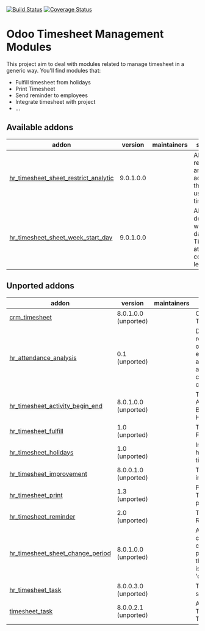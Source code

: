 [![Build Status](https://travis-ci.org/OCA/hr-timesheet.svg?branch=9.0)](https://travis-ci.org/OCA/hr-timesheet)
[![Coverage Status](https://coveralls.io/repos/OCA/hr-timesheet/badge.png?branch=9.0)](https://coveralls.io/r/OCA/hr-timesheet?branch=9.0)

Odoo Timesheet Management Modules
=================================

This project aim to deal with modules related to manage timesheet in a generic 
way. You'll find modules that:

 - Fulfill timesheet from holidays
 - Print Timesheet
 - Send reminder to employees
 - Integrate timesheet with project
 - ...


[//]: # (addons)

Available addons
----------------
addon | version | maintainers | summary
--- | --- | --- | ---
[hr_timesheet_sheet_restrict_analytic](hr_timesheet_sheet_restrict_analytic/) | 9.0.1.0.0 |  | Allows to restrict the analytic accounts that can be used in timesheets
[hr_timesheet_sheet_week_start_day](hr_timesheet_sheet_week_start_day/) | 9.0.1.0.0 |  | Allows to define the week start date for Timesheets at company level


Unported addons
---------------
addon | version | maintainers | summary
--- | --- | --- | ---
[crm_timesheet](crm_timesheet/) | 8.0.1.0.0 (unported) |  | CRM Timesheet
[hr_attendance_analysis](hr_attendance_analysis/) | 0.1 (unported) |  | Dynamic reports based on employee's attendances and contract's calendar
[hr_timesheet_activity_begin_end](hr_timesheet_activity_begin_end/) | 8.0.1.0.0 (unported) |  | Timesheet Activities - Begin/End Hours
[hr_timesheet_fulfill](hr_timesheet_fulfill/) | 1.0 (unported) |  | Timesheet Fullfill Wizard
[hr_timesheet_holidays](hr_timesheet_holidays/) | 1.0 (unported) |  | Import holidays in timesheets
[hr_timesheet_improvement](hr_timesheet_improvement/) | 8.0.0.1.0 (unported) |  | Timesheet improvements
[hr_timesheet_print](hr_timesheet_print/) | 1.3 (unported) |  | Project Timesheet printing
[hr_timesheet_reminder](hr_timesheet_reminder/) | 2.0 (unported) |  | Timesheet Reminder
[hr_timesheet_sheet_change_period](hr_timesheet_sheet_change_period/) | 8.0.1.0.0 (unported) |  | Allows to change covered period while the timesheet is in the 'draft' state
[hr_timesheet_task](hr_timesheet_task/) | 8.0.0.3.0 (unported) |  | Task in time sheet
[timesheet_task](timesheet_task/) | 8.0.0.2.1 (unported) |  | Analytic Timesheet In Task

[//]: # (end addons)
